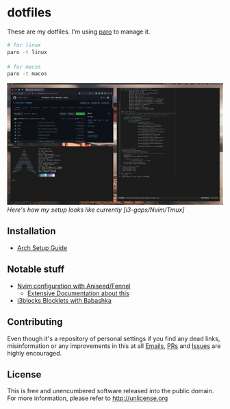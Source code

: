 dotfiles
===================
These are my dotfiles. I'm using [paro](https://github.com/rafaeldelboni/paro) to manage it.
```bash
# for linux
paro -t linux

# for macos
paro -t macos
```

![screenshot](https://github.com/RafaelDelboni/dotfiles/blob/master/docs/screenshot.png)
_Here's how my setup looks like currently [i3-gaps/Nvim/Tmux]_

## Installation
 - [Arch Setup Guide](https://github.com/RafaelDelboni/dotfiles/blob/master/docs/arch.md)

## Notable stuff
 - [Nvim configuration with Aniseed/Fennel](https://github.com/rafaeldelboni/dotfiles/tree/master/config/nvim)
   - [Extensive Documentation about this](https://github.com/rafaeldelboni/cajus-nvim)
 - [i3blocks Blocklets with Babashka](https://github.com/rafaeldelboni/dotfiles/tree/master/config/i3blocks/scripts)

## Contributing
Even though it's a repository of personal settings if you find any dead links, misinformation or any improvements in this at all
[Emails](https://github.com/rafaeldelboni), [PRs](https://github.com/rafaeldelboni/buildlogs/pulls) and [Issues](https://github.com/rafaeldelboni/buildlogs/issues)
are highly encouraged.

## License
This is free and unencumbered software released into the public domain.  
For more information, please refer to <http://unlicense.org>
